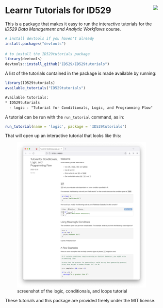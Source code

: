 Learnr Tutorials for ID529
<a href='https://id529.github.io'><img src='https://github.com/ID529/lectures/raw/main/graphics/id529-sticker.png' align='right' height='139' /></a>
================

This is a package that makes it easy to run the interactive tutorials
for the *ID529 Data Management and Analytic Workflows* course.

``` r
# install devtools if you haven't already
install.packages("devtools")

# to install the ID529tutorials package
library(devtools)
devtools::install_github("ID529/ID529tutorials")
```

A list of the tutorials contained in the package is made available by
running:

``` r
library(ID529tutorials)
available_tutorials("ID529tutorials")
```

``` txt
Available tutorials:
* ID529tutorials
  - logic : "Tutorial for Conditionals, Logic, and Programming Flow" 
```

A tutorial can be run with the `run_tutorial` command, as in:

``` r
run_tutorial(name = 'logic', package = 'ID529tutorials')
```

That will open up an interactive tutorial that looks like this:

<figure>
<img src="images/logic_learnr_screenshot.png"
alt="screenshot of the logic, conditionals, and loops tutorial" />
<figcaption aria-hidden="true">screenshot of the logic, conditionals,
and loops tutorial</figcaption>
</figure>

These tutorials and this package are provided freely under the MIT
license.
